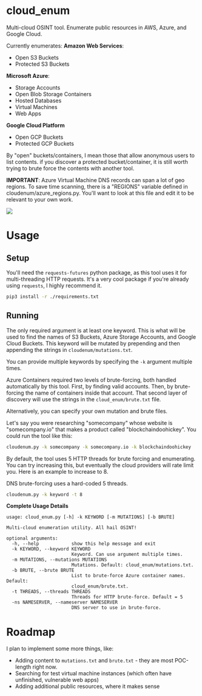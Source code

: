 # cloud_enum
Multi-cloud OSINT tool. Enumerate public resources in AWS, Azure, and Google Cloud.

Currently enumerates:
**Amazon Web Services**:
- Open S3 Buckets
- Protected S3 Buckets

**Microsoft Azure**:
- Storage Accounts
- Open Blob Storage Containers
- Hosted Databases
- Virtual Machines
- Web Apps

**Google Cloud Platform**
- Open GCP Buckets
- Protected GCP Buckets

By "open" buckets/containers, I mean those that allow anonymous users to list contents. if you discover a protected bucket/container, it is still worth trying to brute force the contents with another tool.

**IMPORTANT**: Azure Virtual Machine DNS records can span a lot of geo regions. To save time scanning, there is a "REGIONS" variable defined in cloudenum/azure_regions.py. You'll want to look at this file and edit it to be relevant to your own work.

<img src="https://initstring.keybase.pub/host/images/cloud_enum.png" align="center"/>


# Usage

## Setup
You'll need the `requests-futures` python package, as this tool uses it for multi-threading HTTP requests. It's a very cool package if you're already using `requests`, I highly recommend it.

```sh
pip3 install -r ./requirements.txt
```

## Running
The only required argument is at least one keyword. This is what will be used to find the names of S3 Buckets, Azure Storage Accounts, and Google Cloud Buckets. This keyword will be mutated by prepending and then appending the strings in `cloudenum/mutations.txt`.

You can provide multiple keywords by specifying the `-k` argument multiple times.

Azure Containers required two levels of brute-forcing, both handled automatically by this tool. First, by finding valid accounts. Then, by brute-forcing the name of containers inside that account. That second layer of discovery will use the strings in the `cloud_enum/brute.txt` file.

Alternatively, you can specify your own mutation and brute files.

Let's say you were researching "somecompany" whose website is "somecompany.io" that makes a product called "blockchaindoohickey". You could run the tool like this:

```sh
cloudenum.py -k somecompany -k somecompany.io -k blockchaindoohickey
```

By default, the tool uses 5 HTTP threads for brute forcing and enumerating. You can try increasing this, but eventually the cloud providers will rate limit you. Here is an example to increase to 8.

DNS brute-forcing uses a hard-coded 5 threads.

```sh
cloudenum.py -k keyword -t 8
```

**Complete Usage Details**
```
usage: cloud_enum.py [-h] -k KEYWORD [-m MUTATIONS] [-b BRUTE]

Multi-cloud enumeration utility. All hail OSINT!

optional arguments:
  -h, --help            show this help message and exit
  -k KEYWORD, --keyword KEYWORD
                        Keyword. Can use argument multiple times.
  -m MUTATIONS, --mutations MUTATIONS
                        Mutations. Default: cloud_enum/mutations.txt.
  -b BRUTE, --brute BRUTE
                        List to brute-force Azure container names. Default:
                        cloud_enum/brute.txt.
  -t THREADS, --threads THREADS
                        Threads for HTTP brute-force. Default = 5
  -ns NAMESERVER, --nameserver NAMESERVER
                        DNS server to use in brute-force.

```

# Roadmap
I plan to implement some more things, like:
- Adding content to `mutations.txt` and `brute.txt` - they are most POC-length right now.
- Searching for test virtual machine instances (which often have unfinished, vulnerable web apps)
- Adding additional public resources, where it makes sense


